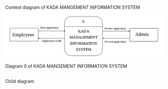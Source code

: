 Context diagram of KADA MANGEMENT INFORMATION SYSTEM 
<img src="9.0 Requirement Analysis/image9.0/context diagram.jpg " width="600">

Diagram 0 of KADA MANGEMENT INFORMATION SYSTEM 
<img src=" " width="600">

Child diagram  
<img src=" " width="600">
